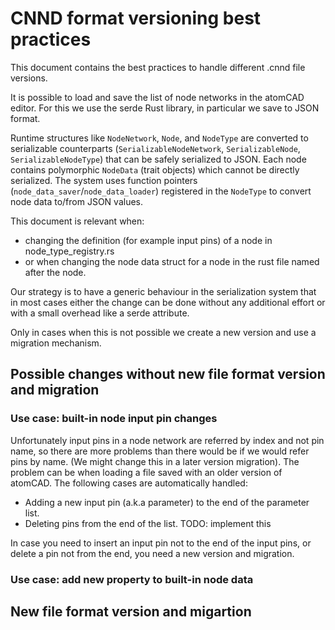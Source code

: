 # CNND format versioning best practices

This document contains the best practices to handle different .cnnd file versions.

It is possible to load and save the list of node networks in the atomCAD editor.
For this we use the serde Rust library, in particular we save to JSON format.

Runtime structures like `NodeNetwork`, `Node`, and `NodeType` are converted to serializable counterparts (`SerializableNodeNetwork`, `SerializableNode`, `SerializableNodeType`) that can be safely serialized to JSON.
Each node contains polymorphic `NodeData` (trait objects) which cannot be directly serialized. The system uses function pointers (`node_data_saver`/`node_data_loader`) registered in the `NodeType` to convert node data to/from JSON values.

This document is relevant when:

- changing the definition (for example input pins) of a node in node_type_registry.rs
- or when changing the node data struct for a node in the rust file named after the node.

Our strategy is to have a generic behaviour in the serialization system that in most cases either the change can be done without any additional effort or with a small overhead like a serde attribute.

Only in cases when this is not possible we create a new version and use a migration mechanism.



## Possible changes without new file format version and migration



### Use case:  built-in node input pin changes

Unfortunately input pins in a node network are referred by index and not pin name, so there are more problems than there would be if we would refer pins by name. (We might change this in a later version migration). The problem can be when loading a file saved with an older version of atomCAD. The following cases are automatically handled:

- Adding a new input pin (a.k.a parameter) to the end of the parameter list.
- Deleting pins from the end of the list. TODO: implement this

In case you need to insert an input pin not to the end of the input pins, or delete a pin not from the end, you need a new version and migration.

### Use case: add new property to built-in node data







## New file format version and migartion

